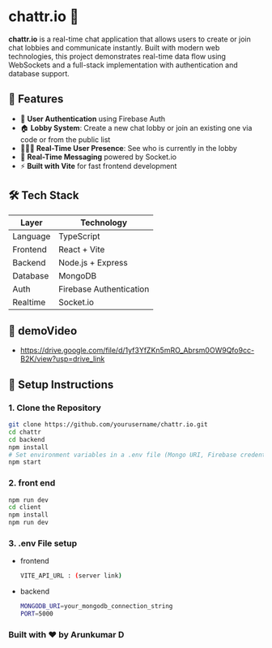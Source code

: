# chattr.io 💬

**chattr.io** is a real-time chat application that allows users to create or join chat lobbies and communicate instantly. Built with modern web technologies, this project demonstrates real-time data flow using WebSockets and a full-stack implementation with authentication and database support.

## 🚀 Features

- 🔐 **User Authentication** using Firebase Auth
- 🏠 **Lobby System**: Create a new chat lobby or join an existing one via code or from the public list
- 🧑‍🤝‍🧑 **Real-Time User Presence**: See who is currently in the lobby
- 💬 **Real-Time Messaging** powered by Socket.io
- ⚡ **Built with Vite** for fast frontend development

## 🛠️ Tech Stack

| Layer      | Technology             |
|------------|------------------------|
| Language   | TypeScript             |
| Frontend   | React + Vite           |
| Backend    | Node.js + Express      |
| Database   | MongoDB                |
| Auth       | Firebase Authentication|
| Realtime   | Socket.io              |

## 📸 demoVideo

- https://drive.google.com/file/d/1yf3YfZKn5mRO_Abrsm0OW9Qfo9cc-B2K/view?usp=drive_link


## 🔧 Setup Instructions

### 1. Clone the Repository

```bash
git clone https://github.com/yourusername/chattr.io.git
cd chattr
cd backend
npm install
# Set environment variables in a .env file (Mongo URI, Firebase credentials, etc.)
npm start
```

### 2. front end
```bash
npm run dev
cd client
npm install
npm run dev
```

### 3. .env File setup
- frontend
  ```bash
  VITE_API_URL : (server link)
  ```
- backend
  ```bash
  MONGODB_URI=your_mongodb_connection_string
  PORT=5000
  ```
### Built with ❤️ by Arunkumar D


